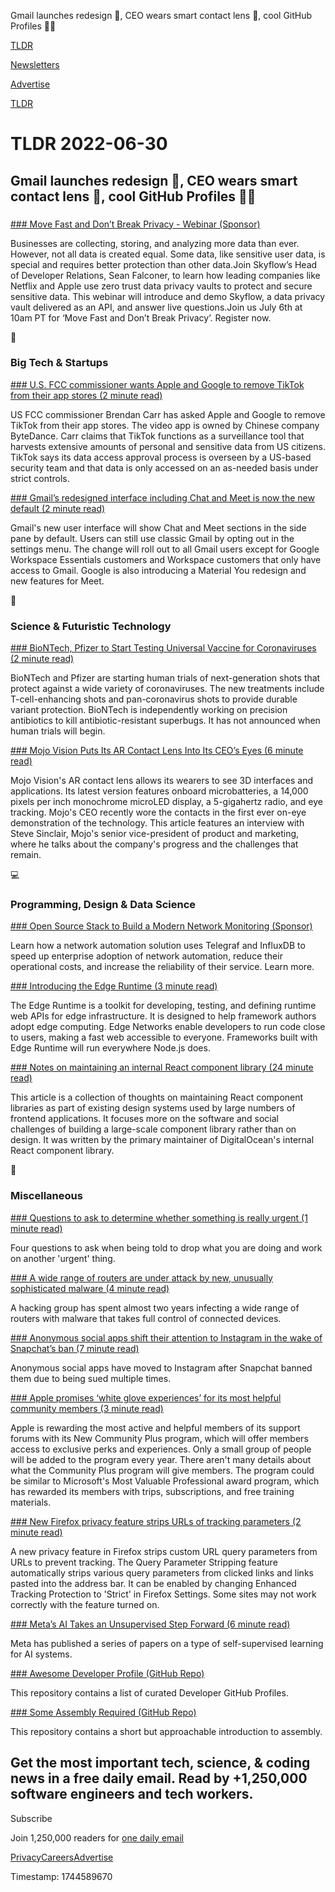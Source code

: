 Gmail launches redesign 🎨, CEO wears smart contact lens 👀, cool GitHub Profiles 👨‍💻

[TLDR](/)

[Newsletters](/newsletters)

[Advertise](https://advertise.tldr.tech/)

[TLDR](/)

# TLDR 2022-06-30

## Gmail launches redesign 🎨, CEO wears smart contact lens 👀, cool GitHub Profiles 👨‍💻

### 

[### Move Fast and Don’t Break Privacy - Webinar (Sponsor)](https://info.skyflow.com/move-fast-and-dont-break-privacy-an-intro-to-skyflow-tldr?utm_source=tldr&amp;utm_medium=newsletter&amp;utm_campaign=tldr+2022)

Businesses are collecting, storing, and analyzing more data than ever. However, not all data is created equal. Some data, like sensitive user data, is special and requires better protection than other data.Join Skyflow’s Head of Developer Relations, Sean Falconer, to learn how leading companies like Netflix and Apple use zero trust data privacy vaults to protect and secure sensitive data. This webinar will introduce and demo Skyflow, a data privacy vault delivered as an API, and answer live questions.Join us July 6th at 10am PT for ‘Move Fast and Don’t Break Privacy’. Register now.

📱

### Big Tech & Startups

[### U.S. FCC commissioner wants Apple and Google to remove TikTok from their app stores (2 minute read)](https://www.cnbc.com/2022/06/29/fcc-commissioner-tells-apple-google-to-remove-tiktok-from-app-stores.html?utm_source=tldrnewsletter)

US FCC commissioner Brendan Carr has asked Apple and Google to remove TikTok from their app stores. The video app is owned by Chinese company ByteDance. Carr claims that TikTok functions as a surveillance tool that harvests extensive amounts of personal and sensitive data from US citizens. TikTok says its data access approval process is overseen by a US-based security team and that data is only accessed on an as-needed basis under strict controls.

[### Gmail’s redesigned interface including Chat and Meet is now the new default (2 minute read)](https://techcrunch.com/2022/06/29/gmails-redesigned-interface-including-chat-and-meet-is-now-the-new-default/?utm_source=tldrnewsletter)

Gmail's new user interface will show Chat and Meet sections in the side pane by default. Users can still use classic Gmail by opting out in the settings menu. The change will roll out to all Gmail users except for Google Workspace Essentials customers and Workspace customers that only have access to Gmail. Google is also introducing a Material You redesign and new features for Meet.

🚀

### Science & Futuristic Technology

[### BioNTech, Pfizer to Start Testing Universal Vaccine for Coronaviruses (2 minute read)](https://www.usnews.com/news/top-news/articles/2022-06-29/biontech-pfizer-to-start-testing-universal-vaccine-for-coronaviruses?utm_source=tldrnewsletter)

BioNTech and Pfizer are starting human trials of next-generation shots that protect against a wide variety of coronaviruses. The new treatments include T-cell-enhancing shots and pan-coronavirus shots to provide durable variant protection. BioNTech is independently working on precision antibiotics to kill antibiotic-resistant superbugs. It has not announced when human trials will begin.

[### Mojo Vision Puts Its AR Contact Lens Into Its CEO’s Eyes (6 minute read)](https://spectrum.ieee.org/looking-through-mojo-visions-newest-ar-contact-lens?utm_source=tldrnewsletter)

Mojo Vision's AR contact lens allows its wearers to see 3D interfaces and applications. Its latest version features onboard microbatteries, a 14,000 pixels per inch monochrome microLED display, a 5-gigahertz radio, and eye tracking. Mojo's CEO recently wore the contacts in the first ever on-eye demonstration of the technology. This article features an interview with Steve Sinclair, Mojo's senior vice-president of product and marketing, where he talks about the company's progress and the challenges that remain.

💻

### Programming, Design & Data Science

[### Open Source Stack to Build a Modern Network Monitoring (Sponsor)](https://www.influxdata.com/blog/modernizing-network-monitoring-influxdb-telegraf/?utm_source=vendor&amp;utm_medium=referral&amp;utm_campaign=2022-04-11_blog_network-to-code_global&amp;utm_content=tldr)

Learn how a network automation solution uses Telegraf and InfluxDB to speed up enterprise adoption of network automation, reduce their operational costs, and increase the reliability of their service. Learn more.

[### Introducing the Edge Runtime (3 minute read)](https://vercel.com/blog/introducing-the-edge-runtime?utm_source=tldrnewsletter)

The Edge Runtime is a toolkit for developing, testing, and defining runtime web APIs for edge infrastructure. It is designed to help framework authors adopt edge computing. Edge Networks enable developers to run code close to users, making a fast web accessible to everyone. Frameworks built with Edge Runtime will run everywhere Node.js does.

[### Notes on maintaining an internal React component library (24 minute read)](https://www.gabe.pizza/notes-on-component-libraries/?ref=sidebar?utm_source=tldrnewsletter)

This article is a collection of thoughts on maintaining React component libraries as part of existing design systems used by large numbers of frontend applications. It focuses more on the software and social challenges of building a large-scale component library rather than on design. It was written by the primary maintainer of DigitalOcean's internal React component library.

🎁

### Miscellaneous

[### Questions to ask to determine whether something is really urgent (1 minute read)](https://threadreaderapp.com/gergelyorosz/status/1542061516912037890)

Four questions to ask when being told to drop what you are doing and work on another 'urgent' thing.

[### A wide range of routers are under attack by new, unusually sophisticated malware (4 minute read)](https://arstechnica.com/information-technology/2022/06/a-wide-range-of-routers-are-under-attack-by-new-unusually-sophisticated-malware/?utm_source=tldrnewsletter)

A hacking group has spent almost two years infecting a wide range of routers with malware that takes full control of connected devices.

[### Anonymous social apps shift their attention to Instagram in the wake of Snapchat’s ban (7 minute read)](https://techcrunch.com/2022/06/29/anonymous-social-apps-shift-their-attention-to-instagram-in-the-wake-of-snapchats-ban/?utm_source=tldrnewsletter)

Anonymous social apps have moved to Instagram after Snapchat banned them due to being sued multiple times.

[### Apple promises ‘white glove experiences’ for its most helpful community members (3 minute read)](https://www.theverge.com/2022/6/29/23188003/apple-community-plus-program-tech-support-members?utm_source=tldrnewsletter)

Apple is rewarding the most active and helpful members of its support forums with its New Community Plus program, which will offer members access to exclusive perks and experiences. Only a small group of people will be added to the program every year. There aren't many details about what the Community Plus program will give members. The program could be similar to Microsoft's Most Valuable Professional award program, which has rewarded its members with trips, subscriptions, and free training materials.

[### New Firefox privacy feature strips URLs of tracking parameters (2 minute read)](https://www.bleepingcomputer.com/news/security/new-firefox-privacy-feature-strips-urls-of-tracking-parameters/?utm_source=tldrnewsletter)

A new privacy feature in Firefox strips custom URL query parameters from URLs to prevent tracking. The Query Parameter Stripping feature automatically strips various query parameters from clicked links and links pasted into the address bar. It can be enabled by changing Enhanced Tracking Protection to 'Strict' in Firefox Settings. Some sites may not work correctly with the feature turned on.

[### Meta’s AI Takes an Unsupervised Step Forward (6 minute read)](https://spectrum.ieee.org/unsupervised-learning-meta?utm_source=tldrnewsletter)

Meta has published a series of papers on a type of self-supervised learning for AI systems.

[### Awesome Developer Profile (GitHub Repo)](https://github.com/coderjojo/creative-profile-readme?utm_source=tldrnewsletter)

This repository contains a list of curated Developer GitHub Profiles.

[### Some Assembly Required (GitHub Repo)](https://github.com/hackclub/some-assembly-required?utm_source=tldrnewsletter)

This repository contains a short but approachable introduction to assembly.

## Get the most important tech, science, & coding news in a free daily email. Read by +1,250,000 software engineers and tech workers.

Subscribe

Join 1,250,000 readers for [one daily email](/api/latest/tech)

[Privacy](/privacy)[Careers](https://jobs.ashbyhq.com/tldr.tech)[Advertise](/tech/advertise)

Timestamp: 1744589670